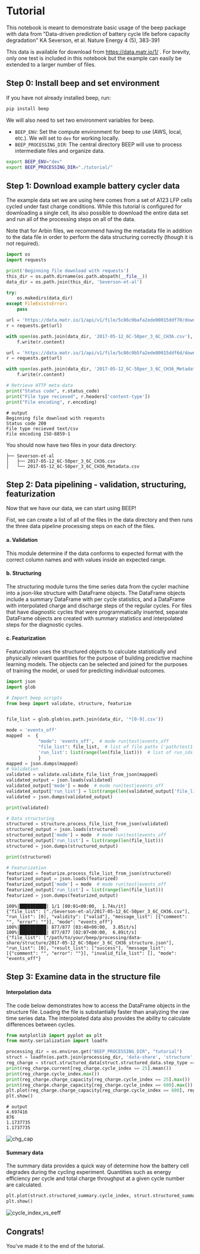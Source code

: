 # Tutorial

This notebook is meant to demonstrate basic usage of the beep package with data from "Data-driven prediction of battery cycle life before capacity degradation" KA Severson, et al. Nature Energy 4 (5), 383-391

This data is available for download from https://data.matr.io/1/ . For brevity, only one test is included in this notebook but the example can easily be extended to a larger number of files.


## Step 0: Install beep and set environment

If you have not already installed beep, run:


```bash
pip install beep
```

We will also need to set two environment variables for beep. 

- `BEEP_ENV`: Set the compute environment for beep to use (AWS, local, etc.). We will set to `dev` for working locally.
- `BEEP_PROCESSING_DIR`: The central directory BEEP will use to process intermediate files and organize data.

```bash
export BEEP_ENV="dev"
export BEEP_PROCESSING_DIR="./tutorial/"
``` 


## Step 1: Download example battery cycler data

The example data set we are using here comes from a set of A123 LFP cells cycled under fast charge conditions. While this tutorial is configured for downloading a single cell, its also possible to download the entire data set and run all of the processing steps on all of the data.
 
 Note that for Arbin files, we recommend having the metadata file in addition to the data file in order to perform the data structuring correctly (though it is not required).
 
 


```python
import os
import requests

print('Beginning file download with requests')
this_dir = os.path.dirname(os.path.abspath(__file__))
data_dir = os.path.join(this_dir, 'Severson-et-al')

try:
    os.makedirs(data_dir)
except FileExistsError:
    pass

url = 'https://data.matr.io/1/api/v1/file/5c86c0bafa2ede00015ddf70/download'
r = requests.get(url)

with open(os.path.join(data_dir, '2017-05-12_6C-50per_3_6C_CH36.csv'), 'wb') as f:
    f.write(r.content)

url = 'https://data.matr.io/1/api/v1/file/5c86c0b5fa2ede00015ddf6d/download'
r = requests.get(url)

with open(os.path.join(data_dir, '2017-05-12_6C-50per_3_6C_CH36_Metadata.csv'), 'wb') as f:
    f.write(r.content)

# Retrieve HTTP meta-data
print("Status code", r.status_code)
print("File type recieved", r.headers['content-type'])
print("File encoding", r.encoding)
```


```
# output
Beginning file download with requests
Status code 200
File type recieved text/csv
File encoding ISO-8859-1
```

You should now have two files in your data directory: 

```
├── Severson-et-al
│   ├── 2017-05-12_6C-50per_3_6C_CH36.csv
│   └── 2017-05-12_6C-50per_3_6C_CH36_Metadata.csv

```

## Step 2: Data pipelining - validation, structuring, featurization

Now that we have our data, we can start using BEEP!

Fist, we can create a list of all of the files in the data directory and then runs the three data pipeline processing steps on each of the files.

#### a. Validation
This module determine if the data conforms to expected format with the correct column names and with values inside an expected range.

#### b. Structuring
The structuring module turns the time series data from the cycler machine into a json-like structure with DataFrame objects. The DataFrame objects include a summary DataFrame with per cycle statistics, and a DataFrame with interpolated charge and discharge steps of the regular cycles. For files that have diagnostic cycles that were programmatically inserted, separate DataFrame objects are created with summary statistics and interpolated steps for the diagnostic cycles.

#### c. Featurization
Featurization uses the structured objects to calculate statistically and physically relevant quantities for the purpose of building predictive machine learning models. The objects can be selected and joined for the purposes of training the model, or used for predicting individual outcomes.


```python
import json
import glob

# Import beep scripts
from beep import validate, structure, featurize


file_list = glob.glob(os.path.join(data_dir, '*[0-9].csv'))

mode = 'events_off'
mapped  =  {
            "mode": 'events_off',  # mode run|test|events_off
            "file_list": file_list,  # list of file paths ['path/test1.csv', 'path/test2.csv']
            'run_list': list(range(len(file_list)))  # list of run_ids [0, 1]
            }
mapped = json.dumps(mapped)
# Validation
validated = validate.validate_file_list_from_json(mapped)
validated_output = json.loads(validated)
validated_output['mode'] = mode  # mode run|test|events_off
validated_output['run_list'] = list(range(len(validated_output['file_list'])))
validated = json.dumps(validated_output)

print(validated)

# Data structuring
structured = structure.process_file_list_from_json(validated)
structured_output = json.loads(structured)
structured_output['mode'] = mode  # mode run|test|events_off
structured_output['run_list'] = list(range(len(file_list)))
structured = json.dumps(structured_output)

print(structured)

# Featurization
featurized = featurize.process_file_list_from_json(structured)
featurized_output = json.loads(featurized)
featurized_output['mode'] = mode  # mode run|test|events_off
featurized_output['run_list'] = list(range(len(file_list)))
featurized = json.dumps(featurized_output)

```

```
100%|██████████| 1/1 [00:01<00:00,  1.74s/it]
{"file_list": ["./Severson-et-al/2017-05-12_6C-50per_3_6C_CH36.csv"], "run_list": [0], "validity": ["valid"], "message_list": [{"comment": "", "error": ""}], "mode": "events_off"}
100%|██████████| 877/877 [03:48<00:00,  3.85it/s]
100%|██████████| 877/877 [02:07<00:00,  6.89it/s]
{"file_list": ["/path/to/your/beep/processing/data-share/structure/2017-05-12_6C-50per_3_6C_CH36_structure.json"], "run_list": [0], "result_list": ["success"], "message_list": [{"comment": "", "error": ""}], "invalid_file_list": [], "mode": "events_off"}
```

## Step 3: Examine data in the structure file


#### Interpolation data

The code below demonstrates how to access the DataFrame objects in the structure file. Loading the file is substantially faster than analyzing the raw time series data. The interpolated data also provides the ability to calculate differences between cycles.

```python
from matplotlib import pyplot as plt
from monty.serialization import loadfn

processing_dir = os.environ.get("BEEP_PROCESSING_DIR", "tutorial")
struct = loadfn(os.path.join(processing_dir, 'data-share', 'structure', '2017-05-12_6C-50per_3_6C_CH36_structure.json'))
reg_charge = struct.structured_data[struct.structured_data.step_type == 'charge']
print(reg_charge.current[reg_charge.cycle_index == 25].mean())
print(reg_charge.cycle_index.max())
print(reg_charge.charge_capacity[reg_charge.cycle_index == 25].max())
print(reg_charge.charge_capacity[reg_charge.cycle_index == 600].max())
plt.plot(reg_charge.charge_capacity[reg_charge.cycle_index == 600], reg_charge.voltage[reg_charge.cycle_index == 600])
plt.show()
```

```
# output
4.697416
876
1.1737735
1.1737735
```

![chg_cap](static/chg_cap_vs_voltage.png)


#### Summary data

The summary data provides a quick way of determine how the battery cell degrades during the cycling experiment. Quantities such as energy efficiency per cycle and total charge throughput at a given cycle number are calculated.

```python
plt.plot(struct.structured_summary.cycle_index, struct.structured_summary.energy_efficiency)
plt.show()
```

![cycle_index_vs_eeff](static/cycle_index_vs_energy_efficiency.png)


## Congrats!

You've made it to the end of the tutorial. 
